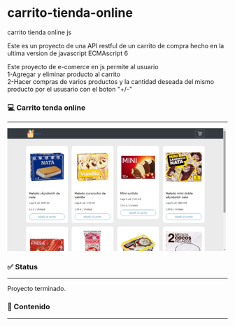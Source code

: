 # carrito-tienda-online
carrito tienda online js

Este  es un proyecto de una API restful de un carrito de compra hecho en la ultima version de javascript ECMAscript 6

Este proyecto de e-comerce en js permite al usuario<br>
1-Agregar y eliminar producto al carrito<br>
2-Hacer compras de varios productos y la cantidad deseada del mismo producto por el ususario con el boton "+/-"

### :computer: Carrito tenda online
 ----------------------- 

<img  src="capturadepantalla.jpg" width="500px" />


### ✅ Status
 ----------------------- 
 Proyecto terminado.
 
 ### 🎁 Contenido
 ----------------------- 
 
